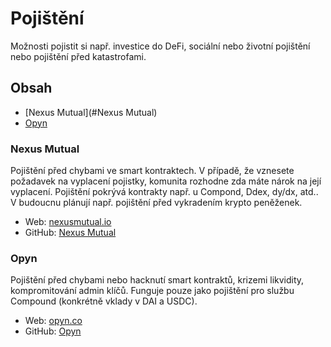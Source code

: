 # Pojištění

Možnosti pojistit si např. investice do DeFi, sociální nebo životní pojištění nebo pojištění před katastrofami.



## Obsah

- [Nexus Mutual](#Nexus Mutual)
- [Opyn](#Opyn)



### Nexus Mutual

Pojištění před chybami ve smart kontraktech. V případě, že vznesete požadavek na vyplacení pojistky, komunita rozhodne zda máte nárok na její vyplacení. Pojištění pokrývá kontrakty např. u Compond, Ddex, dy/dx, atd.. V budoucnu plánují např. pojištění před vykradením krypto peněženek.

- Web: [nexusmutual.io](https://nexusmutual.io/)
- GitHub: [Nexus Mutual](https://github.com/NexusMutual)



### Opyn

Pojištění před chybami nebo hacknutí smart kontraktů, krizemi likvidity, kompromitování admin klíčů. Funguje pouze jako pojištění pro službu Compound (konkrétně vklady v DAI a USDC).

- Web: [opyn.co](https://opyn.co/)
- GitHub: [Opyn](https://github.com/opynfinance)

